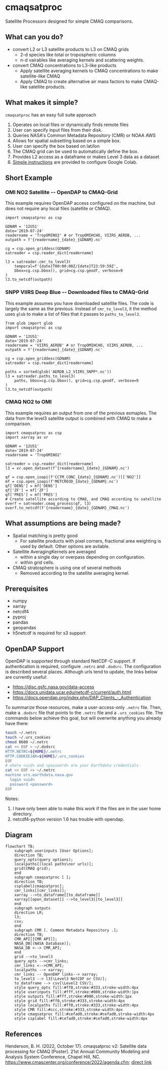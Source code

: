 # cmaqsatproc

Satellite Processors designed for simple CMAQ comparisons.

## What can you do?

* convert L2 or L3 satellite products to L3 on CMAQ grids
  * 2-d species like total or tropospheric columns
  * n-d vairables like averaging kernels and scattering weights.
* convert CMAQ concentrations to L3-like products
  * Apply satellite averaging kernels to CMAQ concentrations to make satellite-like CMAQ
  * Apply CMAQ to create alternative air mass factors to make CMAQ-like satellite products.

## What makes it simple?

`cmaqsatproc` has an easy full suite approach

1. Operates on local files or dynamically finds remote files
  1. User can specify input files from their disk.
  2. Queries NASA's Common Metadata Repository (CMR) or NOAA AWS
2. Allows for spatial subsetting based on a simple box.
  1. User can specify the box based on lat/lon
  2. The CMAQ grid can be used to automatically define the box.
3. Provides L2 access as a dataframe or makes Level 3 data as a dataset
4. [Simple instructions](COLABINSTALL.md) are provided to configure Google Colab.

## Short Example

### OMI NO2 Satellite -- OpenDAP to CMAQ-Grid

This example requires OpenDAP access configured on the machine, but does not
require any local files (satellite or CMAQ).

```
import cmaqsatproc as csp

GDNAM = '12US1'
date='2019-07-24'
readername = 'TropOMINO2' # or TropOMIHCHO, VIIRS_AERDB, ...
outpath = f'{readername}_{date}_{GDNAM}.nc'

cg = csp.open_griddesc(GDNAM)
satreader = csp.reader_dict[readername]

l3 = satreader.cmr_to_level3(
    temporal=f'{date}T00:00:00Z/{date}T23:59:59Z',
    bbox=cg.csp.bbox(), grid=cg.csp.geodf, verbose=9
)
l3.to_netcdf(outpath)
```

### SNPP VIIRS Deep Blue -- Downloaded files to CMAQ-Grid

This example assumes you have downloaded satellite files. The code is largely
the same as the previous. Instead of `cmr_to_level3`, it the method uses `glob`
to make a list of files that it passes to `paths_to_level3`.

```
from glob import glob
import cmaqsatproc as csp

GDNAM = '12US1'
date='2019-07-24'
readername = 'VIIRS_AERDB' # or TropOMIHCHO, VIIRS_AERDB, ...
outpath = f'{readername}_{date}_{GDNAM}.nc'

cg = csp.open_griddesc(GDNAM)
satreader = csp.reader_dict[readername]

paths = sorted(glob('AERDB_L2_VIIRS_SNPP*.nc'))
l3 = satreader.paths_to_level3(
    paths, bbox=cg.csp.bbox(), grid=cg.csp.geodf, verbose=9
)
l3.to_netcdf(outpath)
```

### CMAQ NO2 to OMI

This example requires an output from one of the previous exmaples. The data
from the level3 satellite output is combined with CMAQ to make a comparison.

```
import cmaqsatproc as csp
import xarray as xr

GDNAM = '12US1'
date='2019-07-24'
readername = 'TropOMINO2'

satreader = csp.reader_dict[readername]
l3 = xr.open_dataset(f'{readername}_{date}_{GDNAM}.nc')

qf = csp.open_ioapi(f'CCTM_CONC_{date}_{GDNAM}.nc')[['NO2']]
mf = csp.open_ioapi(f'METCRO3D_{date}_{GDNAM}.nc')
qf['DENS'] = mf['DENS']
qf['ZF'] = mf['ZF']
qf['PRES'] = mf['PRES']
# Create satellite according to CMAQ, and CMAQ according to satellite
overf = satreader.cmaq_process(qf, l3)
overf.to_netcdf(f'{readername}_{date}_{GDNAM}_CMAQ.nc')
```

## What assumptions are being made?

* Spatial matching is pretty good
  * For satellite products with pixel corners, fractional area weighting is used by default. Other options are avilable.
* Satellite AveragingKernels are averaged
  * within a single day or overpass depending on configuration.
  * within grid cells.
* CMAQ stratosphere is using one of several methods
  * Removed according to the satellite averaging kernel.

## Prerequisites

* numpy
* xarray
* netcdf4
* pyproj
* pandas
* geopandas
* h5netcdf is required for s3 support

## OpenDAP Support

OpenDAP is supported through standard NetCDF-C support. If authentication is
required, configure `.netrc` and `.dodsrc`. The configuration is described
several places. Although urls tend to update, the links below are currently useful:

* https://disc.gsfc.nasa.gov/data-access
* https://docs.unidata.ucar.edu/netcdf-c/current/auth.html
* https://docs.opendap.org/index.php/DAP_Clients_-_Authentication

To summarize those resources, make a user-access-only `.netrc` file. Then, make
a `.dodsrc` file that points to the `.netrc` file and a `.urs_cookies` file.
The commands below achieve this goal, but will overwrite anything you already
have there:

```bash
touch ~/.netrc
touch ~/.urs_cookies
chmod 0600 ~/.netrc
cat << EOF > ~/.dodsrc
HTTP.NETRC=${HOME}/.netrc
HTTP.COOKIEJAR=${HOME}/.urs_cookies
EOF
# where <uid> and <password> are your Earthdata credentials
cat << EOF >> ~/.netrc
machine urs.earthdata.nasa.gov
  login <uid>
  password <password>
EOF
```

Notes:
1. I have only been able to make this work if the files are in the user home directory.
2. netcdf4-python version 1.6 has trouble with opendap.


## Diagram

```mermaid
flowchart TB;
    subgraph userinputs [User Options];
    direction TB;
    query_opts(query options);
    localpaths[(local paths\nor urls)];
    grid(CMAQ grid);
    end
    subgraph cmaqsatproc [ ];
    direction TB;
    csplabel[cmaqsatproc];
    cmr_links[[cmr_links]];
    xarray -->to_dataframe[[to_dataframe]]
    xarray[[open_dataset]] -->to_level3[[to_level3]]
    end
    subgraph outputs
    direction LR;
    l3;
    csv;
    end
    subgraph CMR [. Common Metadata Repository .];
    direction TB;
    CMR_API[[CMR API]];
    NASA_DB[(NASA Database)];
    NASA_DB <--> CMR_API;
    end
    grid -->to_level3
    query_opts -->cmr_links;
    cmr_links <-->CMR_API;
    localpaths --> xarray;
    cmr_links -- OpenDAP links--> xarray;
    to_level3 --> l3[\Level3 NetCDF or CSV/];
    to_dataframe --> csv[\Level2 CSV/];
    style query_opts fill:#ff0,stroke:#333,stroke-width:4px
    style userinputs fill:#fff,stroke:#000,stroke-width:1px
    style outputs fill:#fff,stroke:#000,stroke-width:1px
    style grid fill:#ff0,stroke:#333,stroke-width:4px
    style localpaths fill:#ff0,stroke:#333,stroke-width:4px
    style CMR fill:#ccc,stroke:#333,stroke-width:4px
    style cmaqsatproc fill:#cefad0,stroke:#cefad0,stroke-width:4px
    style csplabel fill:#cefad0,stroke:#cefad0,stroke-width:4px
```

## References

Henderson, B. H. (2022, October 17). cmaqsatproc v2: Satellite data processing for CMAQ [Poster]. 21st Annual Community Modeling and Analysis System Conference, Chapel Hill, NC. https://www.cmascenter.org/conference/2022/agenda.cfm; [direct link](https://www.cmascenter.org/conference/2022/slides/Henderson_satellite-data-CMAS2022.pdf)
